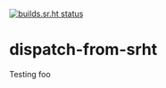 [![builds.sr.ht status](https://builds.sr.ht/~fabianmoronzirfas/dispatch-from-srht/.build.yml.svg)](https://builds.sr.ht/~fabianmoronzirfas/dispatch-from-srht/.build.yml?)

# dispatch-from-srht
Testing foo
